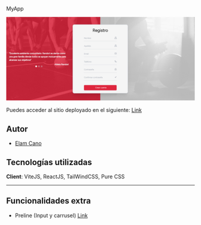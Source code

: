MyApp

![cover](/public/coverRegistro.png)

Puedes acceder al sitio deployado en el siguiente: [Link](https://elamcano.github.io/Registro/)

## Autor

- [Elam Cano](https://www.linkedin.com/in/elam-cano-bb0419239/)

## Tecnologías utilizadas

**Client**: ViteJS, ReactJS, TailWindCSS, Pure CSS

---

## Funcionalidades extra

- Preline (Input y carrusel) [Link](https://preline.co/docs/carousel.html)
